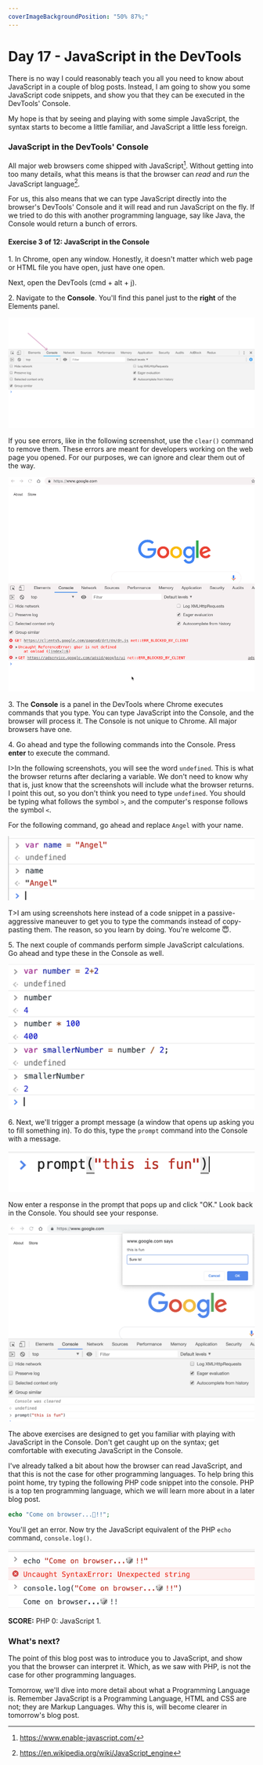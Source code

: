 ```yaml
---
coverImageBackgroundPosition: "50% 87%;"
---
```


# Day 17 - JavaScript in the DevTools

There is no way I could reasonably teach you all you need to know about JavaScript in a couple of blog posts. Instead, I am going to show you some JavaScript code snippets, and show you that they can be executed in the DevTools' Console.

My hope is that by seeing and playing with some simple JavaScript, the syntax starts to become a little familiar, and JavaScript a little less foreign.

### JavaScript in the DevTools' Console

All major web browsers come shipped with JavaScript[^majorbrowsers].  Without getting into too many details, what this means is that the browser can *read* and *run* the JavaScript language[^jsengine].  

For us, this also means that we can type JavaScript directly into the browser's DevTools' Console and it will read and run JavaScript on the fly.  If we tried to do this with another programming language, say like Java, the Console would return a bunch of errors.

#### Exercise 3 of 12: JavaScript in the Console
1\. In Chrome, open any window.  Honestly, it doesn't matter which web page or HTML file you have open, just have one open.

Next, open the DevTools (cmd + alt + j).

2\. Navigate to the **Console**.  You'll find this panel just to the **right** of the Elements panel.

![](public/assets/console.png)

If you see errors, like in the following screenshot, use the `clear()` command to remove them. These errors are meant for developers working on the web page you opened.  For our purposes, we can ignore and clear them out of the way.

![](public/assets/cleared.gif)

3\. The **Console** is a panel in the DevTools where Chrome executes commands that you type.  You can type JavaScript into the Console, and the browser will process it. The Console is not unique to Chrome.  All major browsers have one.  

4\. Go ahead and type the following commands into the Console.  Press **enter** to execute the command.  

I>In the following screenshots, you will see the word `undefined`. This is what the browser returns after declaring a variable.  We don't need to know why that is, just know that the screenshots will include what the browser returns.  I point this out, so you don't think you need to type `undefined`.  You should be typing what follows the symbol `>`, and the computer's response follows the symbol `<`. 

For the following command, go ahead and replace `Angel` with your name. 

![](public/assets/console-1.png)

T>I am using screenshots here instead of a code snippet in a passive-aggressive maneuver to get you to type the commands instead of copy-pasting them.  The reason, so you learn by doing. You're welcome 😇.

5\. The next couple of commands perform simple JavaScript calculations.  Go ahead and type these in the Console as well.  

![](public/assets/console-2.png)

6\. Next, we'll trigger a prompt message (a window that opens up asking you to fill something in).  To do this, type the `prompt` command into the Console with a message.

![](public/assets/console-3.png)

Now enter a response in the prompt that pops up and click "OK." Look back in the Console.  You should see your response.

![](public/assets/prompt.png)

The above exercises are designed to get you familiar with playing with JavaScript in the Console.  Don't get caught up on the syntax; get comfortable with executing JavaScript in the Console.

I've already talked a bit about how the browser can read JavaScript, and that this is not the case for other programming languages.  To help bring this point home, try typing the following PHP code snippet into the console.  PHP is a top ten programming language, which we will learn more about in a later blog post.

```php
echo "Come on browser...🎲!!";
```

You'll get an error.  Now try the JavaScript equivalent of the PHP `echo` command, `console.log()`.

![](public/assets/echo.png)

**SCORE:** PHP 0: JavaScript 1.

### What's next?
The point of this blog post was to introduce you to JavaScript, and show you that the browser can interpret it.  Which, as we saw with PHP, is not the case for other programming languages.

Tomorrow, we'll dive into more detail about what a Programming Language is.  Remember JavaScript is a Programming Language, HTML and CSS are not; they are Markup Languages.  Why this is, will become clearer in tomorrow's blog post.

[^majorbrowsers]:https://www.enable-javascript.com/
[^jsengine]:https://en.wikipedia.org/wiki/JavaScript_engine